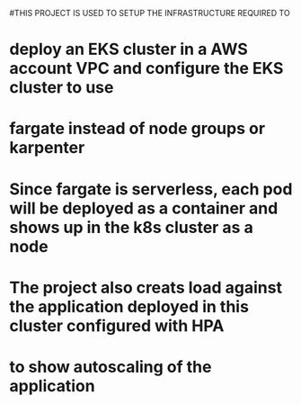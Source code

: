 #THIS PROJECT IS USED TO SETUP THE INFRASTRUCTURE REQUIRED TO 
# deploy an EKS cluster in a AWS account VPC and configure the EKS cluster to use
# fargate instead of node groups or karpenter
#
# Since fargate is serverless, each pod will be deployed as a container and shows up in the k8s cluster as a node
#
# The project also creats load against the application deployed in this cluster configured with HPA
# to show autoscaling of the application
#

